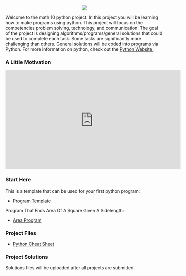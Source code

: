 <p align="center"> 
  <img src="https://mrfanning.github.io/MrFanning.github.io-PythonProject/PythonL.png">  
</p>


Welcome to the math 10 python project. In this project you will be learning how to make programs using python. This project will focus on the competencies problem solving, technology, and communication. The goal of the project is designing algorithms/programs/general solutions that could be used to complete each task. Some tasks are significantly more challenging than others. General solutions will be coded into programs via Python. For more information on python, check out the <a href="https://www.python.org"> Python Website </a>. 

### A Little Motivation

<p align="center"> 
  <iframe width="560" height="315" src="https://www.youtube.com/embed/xfBWk4nw440" frameborder="0" allow="accelerometer; autoplay; encrypted-media; gyroscope; picture-in-picture" allowfullscreen></iframe> 
</p>


### Start Here 
This is a template that can be used for your first python program: 
* <a href="https://mrfanning.github.io/MrFanning.github.io-PythonProject/Template.py"> Program Template </a> <br/>

Program That Fnds Area Of A Square Given A Sidelength: 
* <a href="https://mrfanning.github.io/MrFanning.github.io-PythonProject/Square.py"> Area Program </a> 

### Project Files
* <a href="https://mrfanning.github.io/MrFanning.github.io-PythonProject/CheatSheet.pdf"> Python Cheat Sheet </a> 

### Project Solutions
Solutions files will be uploaded after all projects are submitted. 




